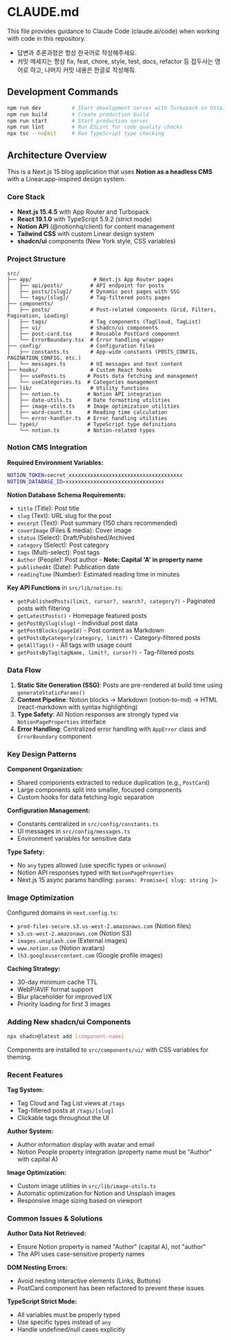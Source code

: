# CLAUDE.md

This file provides guidance to Claude Code (claude.ai/code) when working with code in this repository.

- 답변과 추론과정은 항상 한국어로 작성해주세요.
- 커밋 메세지는 항상 fix, feat, chore, style, test, docs, refactor 등 접두사는 영어로 하고, 나머지 커밋 내용은 한글로 작성해줘.

## Development Commands

```bash
npm run dev          # Start development server with Turbopack on http://localhost:3000
npm run build        # Create production build
npm run start        # Start production server
npm run lint         # Run ESLint for code quality checks
npx tsc --noEmit     # Run TypeScript type checking
```

## Architecture Overview

This is a Next.js 15 blog application that uses **Notion as a headless CMS** with a Linear.app-inspired design system.

### Core Stack
- **Next.js 15.4.5** with App Router and Turbopack
- **React 19.1.0** with TypeScript 5.9.2 (strict mode)
- **Notion API** (@notionhq/client) for content management
- **Tailwind CSS** with custom Linear design system
- **shadcn/ui** components (New York style, CSS variables)

### Project Structure

```
src/
├── app/                    # Next.js App Router pages
│   ├── api/posts/         # API endpoint for posts
│   ├── posts/[slug]/      # Dynamic post pages with SSG
│   └── tags/[slug]/       # Tag-filtered posts pages
├── components/
│   ├── posts/             # Post-related components (Grid, Filters, Pagination, Loading)
│   ├── tags/              # Tag components (TagCloud, TagList)
│   ├── ui/                # shadcn/ui components
│   ├── post-card.tsx      # Reusable PostCard component
│   └── ErrorBoundary.tsx  # Error handling wrapper
├── config/                # Configuration files
│   ├── constants.ts       # App-wide constants (POSTS_CONFIG, PAGINATION_CONFIG, etc.)
│   └── messages.ts        # UI messages and text content
├── hooks/                 # Custom React hooks
│   ├── usePosts.ts       # Posts data fetching and management
│   └── useCategories.ts  # Categories management
├── lib/                   # Utility functions
│   ├── notion.ts         # Notion API integration
│   ├── date-utils.ts     # Date formatting utilities
│   ├── image-utils.ts    # Image optimization utilities
│   ├── word-count.ts     # Reading time calculation
│   └── error-handler.ts  # Error handling utilities
└── types/                # TypeScript type definitions
    └── notion.ts         # Notion-related types
```

### Notion CMS Integration

**Required Environment Variables:**
```bash
NOTION_TOKEN=secret_xxxxxxxxxxxxxxxxxxxxxxxxxxxxxxxxxxxxx
NOTION_DATABASE_ID=xxxxxxxxxxxxxxxxxxxxxxxxxxxxxxxx
```

**Notion Database Schema Requirements:**
- `title` (Title): Post title
- `slug` (Text): URL slug for the post
- `excerpt` (Text): Post summary (150 chars recommended)
- `coverImage` (Files & media): Cover image
- `status` (Select): Draft/Published/Archived
- `category` (Select): Post category
- `tags` (Multi-select): Post tags
- `Author` (People): Post author - **Note: Capital 'A' in property name**
- `publishedAt` (Date): Publication date
- `readingTime` (Number): Estimated reading time in minutes

**Key API Functions** in `src/lib/notion.ts`:
- `getPublishedPosts(limit, cursor?, search?, category?)` - Paginated posts with filtering
- `getLatestPosts()` - Homepage featured posts
- `getPostBySlug(slug)` - Individual post data
- `getPostBlocks(pageId)` - Post content as Markdown
- `getPostsByCategory(category, limit?)` - Category-filtered posts
- `getAllTags()` - All tags with usage count
- `getPostsByTag(tagName, limit?, cursor?)` - Tag-filtered posts

### Data Flow

1. **Static Site Generation (SSG)**: Posts are pre-rendered at build time using `generateStaticParams()`
2. **Content Pipeline**: Notion blocks → Markdown (notion-to-md) → HTML (react-markdown with syntax highlighting)
3. **Type Safety**: All Notion responses are strongly typed via `NotionPageProperties` interface
4. **Error Handling**: Centralized error handling with `AppError` class and `ErrorBoundary` component

### Key Design Patterns

**Component Organization:**
- Shared components extracted to reduce duplication (e.g., `PostCard`)
- Large components split into smaller, focused components
- Custom hooks for data fetching logic separation

**Configuration Management:**
- Constants centralized in `src/config/constants.ts`
- UI messages in `src/config/messages.ts`
- Environment variables for sensitive data

**Type Safety:**
- No `any` types allowed (use specific types or `unknown`)
- Notion API responses typed with `NotionPageProperties`
- Next.js 15 async params handling: `params: Promise<{ slug: string }>`

### Image Optimization

Configured domains in `next.config.ts`:
- `prod-files-secure.s3.us-west-2.amazonaws.com` (Notion files)
- `s3.us-west-2.amazonaws.com` (Notion S3)
- `images.unsplash.com` (External images)
- `www.notion.so` (Notion avatars)
- `lh3.googleusercontent.com` (Google profile images)

**Caching Strategy:**
- 30-day minimum cache TTL
- WebP/AVIF format support
- Blur placeholder for improved UX
- Priority loading for first 3 images

### Adding New shadcn/ui Components

```bash
npx shadcn@latest add [component-name]
```

Components are installed to `src/components/ui/` with CSS variables for theming.

### Recent Features

**Tag System:**
- Tag Cloud and Tag List views at `/tags`
- Tag-filtered posts at `/tags/[slug]`
- Clickable tags throughout the UI

**Author System:**
- Author information display with avatar and email
- Notion People property integration (property name must be "Author" with capital A)

**Image Optimization:**
- Custom image utilities in `src/lib/image-utils.ts`
- Automatic optimization for Notion and Unsplash images
- Responsive image sizing based on viewport

### Common Issues & Solutions

**Author Data Not Retrieved:**
- Ensure Notion property is named "Author" (capital A), not "author"
- The API uses case-sensitive property names

**DOM Nesting Errors:**
- Avoid nesting interactive elements (Links, Buttons)
- PostCard component has been refactored to prevent these issues

**TypeScript Strict Mode:**
- All variables must be properly typed
- Use specific types instead of `any`
- Handle undefined/null cases explicitly